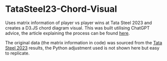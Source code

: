 # TataSteel23-Chord-Visual
Uses matrix information of player vs player wins at Tata Steel 2023 and creates a D3.JS chord diagram visual. This was built utilising ChatGPT advice, the article explaining the process can be found [here](https://medium.com/@fmarshall).

The original data (the matrix information in code) was sourced from the [Tata Steel 2023](https://en.wikipedia.org/wiki/Tata_Steel_Chess_Tournament_2023) results, the Python adjustment used is not shown here but easy to replicate.
